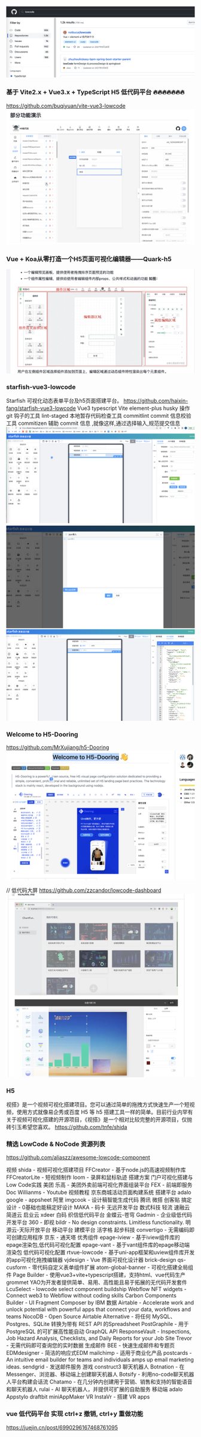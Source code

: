 ![图 7](../../images/852ef56150d9192036a5c02158a60a2139415187a4a32dba663b34e957254ddc.png)  



### 基于 Vite2.x + Vue3.x + TypeScript H5 低代码平台 🔥🔥🔥🔥🔥🔥🔥
https://github.com/buqiyuan/vite-vue3-lowcode
![图 1](../../images/87f1610e8dc9c791c3204eaed1a865f1422cfdd9a20cd781f0c128d77500e38d.png)  

 
### Vue + Koa从零打造一个H5页面可视化编辑器——Quark-h5
![图 2](../../images/4e2eb35c0fe4f3fd73b774399c3369c0bdd928936c7e82a71663cae14f91b266.png)  



### starfish-vue3-lowcode
Starfish 可视化动态表单平台及h5页面搭建平台。
https://github.com/haixin-fang/starfish-vue3-lowcode
Vue3
typescript
Vite
element-plus
husky 操作 git 钩子的工具
lint-staged 本地暂存代码检查工具
commitlint commit 信息校验工具
commitizen 辅助 commit 信息 ,就像这样,通过选择输入,规范提交信息
![图 3](../../images/9cbf1ef95fbc4ecdf6d92f350a09f38b73761404b89cfd003d2a413d78180441.png)  
![图 4](../../images/f07c075eedf9e33597f3292a43eff56b6d75e634eda9b99850696d571717ea2b.png)  
![图 5](../../images/4d613207fd4d31e8a51420514dca2611db767a715efe9eda9cd155113cc8f746.png)  




### Welcome to H5-Dooring
https://github.com/MrXujiang/h5-Dooring
![图 6](../../images/b4d8f9612991ee0e9848828aed854ed9da2dd71c72ba379029b8b497380982dc.png) 


// 低代码大屏
https://github.com/zzcandor/lowcode-dashboard
![图 8](../../images/0fcba4e47874f9da31ecd96d2c0dc5721be7162669a0234d743ea8ca7d7a059d.png)  





### H5
视搭》是一个视频可视化搭建项目。您可以通过简单的拖拽方式快速生产一个短视频，使用方式就像易企秀或百度 H5 等 h5 搭建工具一样的简单。目前行业内罕有关于视频可视化搭建的开源项目，《视搭》是一个相对比较完整的开源项目，仅抛砖引玉希望您喜欢。
https://github.com/tnfe/shida


###  精选 LowCode & NoCode 资源列表
https://github.com/aliaszz/awesome-lowcode-component

视频
shida - 视频可视化搭建项目
FFCreator - 基于node.js的高速视频制作库
FFCreatorLite - 短视频制作
loom - 录屏和鼠标轨迹
搭建方案
门户可视化搭建与Low Code实践
美团 乐高 - 美团外卖前端可视化界面组装平台
FEX - 前端即服务
Doc Willianms - Youtube 视频教程
京东商城活动页面构建系统
搭建平台
adalo
google - appsheet
阿里 imgcook - 设计稿智能生成代码
腾讯 微搭
创客贴
搞定设计 - 0基础也能稿定好设计
MAKA - 码卡
无远开发平台
数式科技
轻流
速融云
简道云
启业云
xdeer
白码
织信低代码平台
金蝶云-苍穹
Gadmin - 企业级低代码开发平台
360 - 即视
bildr - No design constraints. Limitless functionality.
明源云-天际开放平台
移动平台
建模平台
活字格
起步科技
convertigo - 无需编码即可创建应用程序
京东 - 通天塔
优秀组件
epage-iview - 基于iview组件库的epage渲染包,低代码可视化配置
epage-vant - 基于vant组件库的epage移动端渲染包 低代码可视化配置
rtvue-lowcode - 基于uni-app框架和uview组件库开发的app可视化拖拽编辑器
vjdesign - Vue 界面可视化设计器
brick-design
qs-cusform - 零代码自定义表单组件扩展
atom-global-banner - 可视化搭建全局组件
Page Builder - 使用vue3+vite+typescript搭建，支持html、vue代码生产
grommet
YAO为开发者提供简单、易用、高性能且易于拓展的无代码开发套件
LcuSelect - lowcode select component
buildship
Webflow NFT widgets - Connect web3 to Webflow without coding skills
Carbon Components Builder - UI Fragment Composer by IBM
数据
Airtable - Accelerate work and unlock potential with powerful apps that connect your data, workflows and teams
NocoDB - Open Source Airtable Alternative - 将任何 MySQL、Postgres、SQLite 转换为带有 REST API 的Spreadsheet
PostGraphile - 用于 PostgreSQL 的可扩展高性能自动 GraphQL API
ResponseVault - Inspections, Job Hazard Analysis, Checklists, and Daily Reports for your Job Site
Trevor - 无需代码即可查询您的实时数据
生成邮件
BEE - 快速生成邮件和专题页
EDMdesigner - 简洁的响应式EDM
mailchimp - 适用于商业化产品
postcards - An intuitive email builder for teams and individuals amps up email marketing ideas.
sendgrid - 发送邮件服务
游戏 
construct3
聊天机器人
Botnation - 在 Messenger、浏览器、移动端上创建聊天机器人
Botsify - 利用no-code聊天机器人平台构建会话流
Chatamo - 在几分钟内创建用于营销、销售和支持的智能语音和聊天机器人
rulai - AI 聊天机器人，并提供可扩展的自助服务
移动端
adalo
Appstylo
draftbit
miniAppMaker
VR
InstaVr - 搭建 VR apps

### vue 低代码平台 实现 ctrl+z 撤销, ctrl+y 重做功能
https://juejin.cn/post/6990296167468761095